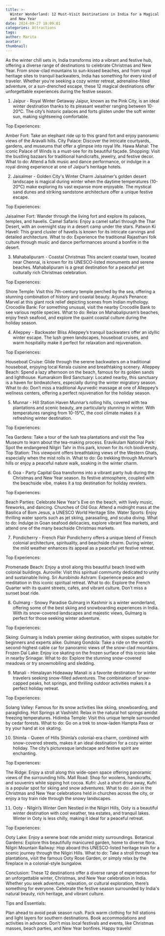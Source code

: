 ```yaml
---
title: >-
  Winter Wonderland: 12 Must-Visit Destinations in India for a Magical Christmas
  and New Year
date: 2024-09-27 18:09:01
categories: Attractions
tags:
author: Marita
avatar:
thumbnail:
---
```

As the winter chill sets in, India transforms into a vibrant and festive hub, offering a diverse range of destinations to celebrate Christmas and New Year. From snow-clad mountains to sun-kissed beaches, and from royal heritage sites to tranquil backwaters, India has something for every kind of traveler. Whether you're seeking a cozy winter retreat, adrenaline-filled adventure, or a sun-drenched escape, these 12 magical destinations offer unforgettable experiences during the festive season.

1. Jaipur - Royal Winter Getaway
Jaipur, known as the Pink City, is an ideal winter destination thanks to its pleasant weather ranging between 10-20°C. The city’s historic palaces and forts glisten under the soft winter sun, making sightseeing comfortable.

Top Experiences:

Amber Fort: Take an elephant ride up to this grand fort and enjoy panoramic views of the Aravalli hills.
City Palace: Discover the intricate courtyards, gardens, and museums that offer a glimpse into royal life.
Hawa Mahal: The iconic Palace of Winds is a must-see for its beautiful façade.
Shopping: Visit the bustling bazaars for traditional handicrafts, jewelry, and festive decor.
What to do: Attend a folk music and dance performance, or indulge in a royal dining experience at one of Jaipur’s heritage hotels.

2. Jaisalmer - Golden City's Winter Charm
Jaisalmer’s golden desert landscape is magical during winter when the daytime temperatures (10-20°C) make exploring its vast expanse more enjoyable. The mystical sand dunes and striking sandstone architecture offer a unique festive escape.

Top Experiences:

Jaisalmer Fort: Wander through the living fort and explore its palaces, temples, and havelis.
Camel Safaris: Enjoy a camel safari through the Thar Desert, with an overnight stay in a desert camp under the stars.
Patwon Ki Haveli: This grand cluster of havelis is known for its intricate carvings and detailed architecture.
What to do: Experience the traditional Rajasthani folk culture through music and dance performances around a bonfire in the desert.

3. Mahabalipuram - Coastal Christmas
This ancient coastal town, located near Chennai, is known for its UNESCO-listed monuments and serene beaches. Mahabalipuram is a great destination for a peaceful yet culturally rich Christmas celebration.

Top Experiences:

Shore Temple: Visit this 7th-century temple perched by the sea, offering a stunning combination of history and coastal beauty.
Arjuna’s Penance: Marvel at this giant rock relief depicting scenes from Indian mythology.
Crocodile Bank: For something unusual, visit the nearby Crocodile Bank to see various reptile species.
What to do: Relax on Mahabalipuram’s beaches, enjoy fresh seafood, and explore the quaint coastal culture during the holiday season.

4. Alleppey - Backwater Bliss
Alleppey’s tranquil backwaters offer an idyllic winter escape. The lush green landscapes, houseboat cruises, and warm hospitality make it perfect for relaxation and rejuvenation.

Top Experiences:

Houseboat Cruise: Glide through the serene backwaters on a traditional houseboat, enjoying local Kerala cuisine and breathtaking scenery.
Alleppey Beach: Spend a lazy afternoon on the beach, famous for its golden sands and lighthouse.
Kumarakom Bird Sanctuary: Located nearby, this sanctuary is a haven for birdwatchers, especially during the winter migratory season.
What to do: Don’t miss a traditional Ayurvedic massage at one of Alleppey’s wellness centers, offering a perfect rejuvenation for the holiday season.

5. Munnar - Hill Station Haven
Munnar’s rolling hills, covered with tea plantations and scenic beauty, are particularly stunning in winter. With temperatures ranging from 10-15°C, the cool climate makes it a refreshing winter destination.

Top Experiences:

Tea Gardens: Take a tour of the lush tea plantations and visit the Tea Museum to learn about the tea-making process.
Eravikulam National Park: Spot the endangered Nilgiri Tahr in this park, known for its rich biodiversity.
Top Station: This viewpoint offers breathtaking views of the Western Ghats, especially when the mist rolls in.
What to do: Go trekking through Munnar’s hills or enjoy a peaceful nature walk, soaking in the winter charm.

6. Goa - Party Capital
Goa transforms into a vibrant party hub during the Christmas and New Year season. Its festive atmosphere, coupled with the beachside vibe, makes it a top destination for holiday revelers.

Top Experiences:

Beach Parties: Celebrate New Year's Eve on the beach, with lively music, fireworks, and dancing.
Churches of Old Goa: Attend a midnight mass at the Basilica of Bom Jesus, a UNESCO World Heritage Site.
Water Sports: Enjoy thrilling water sports such as jet skiing, parasailing, and scuba diving.
What to do: Indulge in Goan seafood delicacies, explore vibrant flea markets, and attend one of the many beachside Christmas markets.

7. Pondicherry - French Flair
Pondicherry offers a unique blend of French colonial architecture, spirituality, and beachside charm. During winter, the mild weather enhances its appeal as a peaceful yet festive retreat.

Top Experiences:

Promenade Beach: Enjoy a stroll along this beautiful beach lined with colonial buildings.
Auroville: Visit this spiritual community dedicated to unity and sustainable living.
Sri Aurobindo Ashram: Experience peace and meditation in this iconic spiritual retreat.
What to do: Explore the French Quarter with its quaint streets, cafes, and vibrant culture. Don’t miss a sunset boat ride.

8. Gulmarg - Snowy Paradise
Gulmarg in Kashmir is a winter wonderland, offering some of the best skiing and snowboarding experiences in India. With its snow-covered landscapes and majestic views, Gulmarg is perfect for those seeking winter adventure.

Top Experiences:

Skiing: Gulmarg is India’s premier skiing destination, with slopes suitable for beginners and experts alike.
Gulmarg Gondola: Take a ride on the world’s second-highest cable car for panoramic views of the snow-clad mountains.
Frozen Dal Lake: Enjoy ice skating on the frozen surface of this iconic lake in nearby Srinagar.
What to do: Explore the stunning snow-covered meadows or try snowmobiling and sledding.

9. Manali - Himalayan Hideaway
Manali is a favorite destination for winter travelers seeking snow-filled adventures. The combination of snow-capped peaks, hot springs, and thrilling outdoor activities makes it a perfect holiday retreat.

Top Experiences:

Solang Valley: Famous for its snow activities like skiing, snowboarding, and paragliding.
Hot Springs at Vashisht: Relax in the natural hot springs amidst freezing temperatures.
Hidimba Temple: Visit this unique temple surrounded by cedar forests.
What to do: Go on a trek to snow-laden Hampta Pass or try your hand at ice skating.

10. Shimla - Queen of Hills
Shimla’s colonial-era charm, combined with snow-covered streets, makes it an ideal destination for a cozy winter holiday. The city’s picturesque landscape and festive spirit are enchanting.

Top Experiences:

The Ridge: Enjoy a stroll along this wide-open space offering panoramic views of the surrounding hills.
Mall Road: Shop for woolens, handicrafts, and souvenirs while sipping hot cocoa.
Kufri: Just a short drive away, Kufri is a popular spot for skiing and snow adventures.
What to do: Join in the Christmas and New Year celebrations held in churches across the city, or enjoy a toy train ride through the snowy landscapes.

11. Ooty - Nilgiri’s Winter Gem
Nestled in the Nilgiri Hills, Ooty is a beautiful winter destination with cool weather, tea estates, and tranquil lakes. Winter in Ooty is less chilly, making it ideal for a peaceful retreat.

Top Experiences:

Ooty Lake: Enjoy a serene boat ride amidst misty surroundings.
Botanical Gardens: Explore this beautifully manicured garden, home to diverse flora.
Nilgiri Mountain Railway: Hop aboard this UNESCO-listed heritage train for a scenic journey through the Nilgiri Hills.
What to do: Take a stroll through tea plantations, visit the famous Ooty Rose Garden, or simply relax by the fireplace in a colonial-style bungalow.

Conclusion:
These 12 destinations offer a diverse range of experiences for an unforgettable winter, Christmas, and New Year celebration in India. Whether you seek adventure, relaxation, or cultural exploration, there’s something for everyone. Celebrate the festive season surrounded by India's natural beauty, rich heritage, and vibrant culture.

Tips and Essentials:

Plan ahead to avoid peak season rush.
Pack warm clothing for hill stations and light layers for southern destinations.
Book accommodations and activities in advance.
Don’t miss local festivals and events, like Christmas masses, beach parties, and New Year bonfires.
Happy travels!